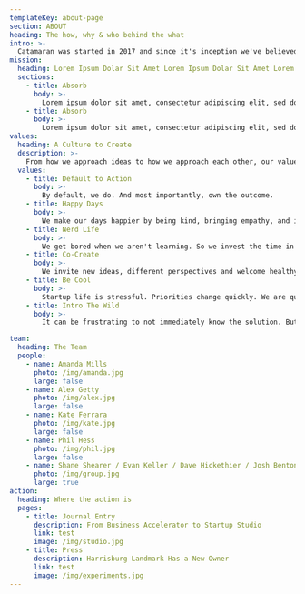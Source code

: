 ```yaml
---
templateKey: about-page
section: ABOUT
heading: The how, why & who behind the what
intro: >-
  Catamaran was started in 2017 and since it's inception we've believed by joining together founders and an expert team, that like a Catamaran the resulting twin-hulled vessel can outperform their mono-hauled counterparts.
mission:
  heading: Lorem Ipsum Dolar Sit Amet Lorem Ipsum Dolar Sit Amet Lorem Ipsum Dolar Sit Amet
  sections:
    - title: Absorb
      body: >-
        Lorem ipsum dolor sit amet, consectetur adipiscing elit, sed do eiusmod tempor incididunt ut labore et. Lorem ipsum dolor sit amet, consectetur adipiscing elit, sed do eiusmod tempor incididunt ut labore et.
    - title: Absorb
      body: >-
        Lorem ipsum dolor sit amet, consectetur adipiscing elit, sed do eiusmod tempor incididunt ut labore et. Lorem ipsum dolor sit amet, consectetur adipiscing elit, sed do eiusmod tempor incididunt ut labore et.
values:
  heading: A Culture to Create
  description: >-
    From how we approach ideas to how we approach each other, our values are there to remind us who we are and who we want to be.
  values:
    - title: Default to Action
      body: >-
        By default, we do. And most importantly, own the outcome.
    - title: Happy Days
      body: >-
        We make our days happier by being kind, bringing empathy, and investing in each other.
    - title: Nerd Life
      body: >-
        We get bored when we aren't learning. So we invest the time in ourselves and the team.
    - title: Co-Create
      body: >-
        We invite new ideas, different perspectives and welcome healthy debate. Our work is forever better because of it.
    - title: Be Cool
      body: >-
        Startup life is stressful. Priorities change quickly. We are quick to adapt. When the pressure is on, that's when we bring our A game.
    - title: Intro The Wild
      body: >-
        It can be frustrating to not immediately know the solution. But this is where we thrive. We embrace ambiguity by trusting the process, valuing communication and working hard.

team:
  heading: The Team
  people:
    - name: Amanda Mills
      photo: /img/amanda.jpg
      large: false
    - name: Alex Getty
      photo: /img/alex.jpg
      large: false
    - name: Kate Ferrara
      photo: /img/kate.jpg
      large: false
    - name: Phil Hess
      photo: /img/phil.jpg
      large: false
    - name: Shane Shearer / Evan Keller / Dave Hickethier / Josh Benton
      photo: /img/group.jpg
      large: true
action:
  heading: Where the action is
  pages:
    - title: Journal Entry
      description: From Business Accelerator to Startup Studio
      link: test
      image: /img/studio.jpg
    - title: Press
      description: Harrisburg Landmark Has a New Owner
      link: test
      image: /img/experiments.jpg
---
```

